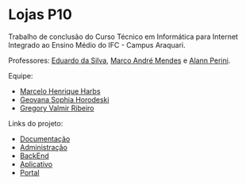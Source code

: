 # Lojas P10
Trabalho de conclusão do Curso Técnico em Informática para Internet Integrado ao Ensino Médio do IFC - Campus Araquari.

Professores: [Eduardo da Silva](https://github.com/eduardo-da-silva), [Marco André Mendes](https://github.com/marrcandre) e [Alann Perini](https://github.com/AlannKPerini).

Equipe:
- [Marcelo Henrique Harbs](https://github.com/MarceloHarbs)
- [Geovana Sophia Horodeski](https://github.com/horodeski)
- [Gregory Valmir Ribeiro](https://github.com/eugreg)

Links do projeto:

-  [Documentação](https://github.com/Lojas-P10/P10Documentacao)
-  [Administração](https://github.com/Lojas-P10/P10Administracao)
-  [BackEnd](https://github.com/eugreg/P10Backend)
-  [Aplicativo](https://github.com/Lojas-P10/P10App)   
-  [Portal](https://github.com/Lojas-P10/P10Portal)
